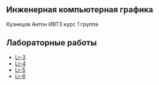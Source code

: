 ## Инженерная компьютерная графика 
Кузнецов Антон ИВТ3 курс 1 группа

## Лабораторные работы
* [Lr-3](/lr3/)
* [Lr-4](/lr4/)
* [Lr-5](/lr5/)
* [Lr-6](/lr6/)
